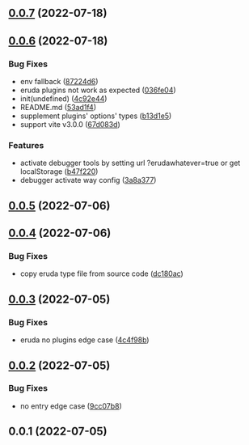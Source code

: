 ## [0.0.7](https://github.com/jaderd-jh/vite-plugin-debugger/compare/v0.0.6...v0.0.7) (2022-07-18)



## [0.0.6](https://github.com/jaderd-jh/vite-plugin-debugger/compare/v0.0.5...v0.0.6) (2022-07-18)


### Bug Fixes

* env fallback ([87224d6](https://github.com/jaderd-jh/vite-plugin-debugger/commit/87224d6f3c2c9544f1d0526f91a89f52084186b8))
* eruda plugins not work as expected ([036fe04](https://github.com/jaderd-jh/vite-plugin-debugger/commit/036fe04ed5e67e751d9096895af1b4c2d2f4bef9))
* init(undefined) ([4c92e44](https://github.com/jaderd-jh/vite-plugin-debugger/commit/4c92e44053aabd49095cb7ef856eb611b2b41f01))
* README.md ([53ad1f4](https://github.com/jaderd-jh/vite-plugin-debugger/commit/53ad1f4cf42105a7ffd66c3f125621097e92ef28))
* supplement plugins' options' types ([b13d1e5](https://github.com/jaderd-jh/vite-plugin-debugger/commit/b13d1e524572222949408d2fdf370aea354c1fa4))
* support vite v3.0.0 ([67d083d](https://github.com/jaderd-jh/vite-plugin-debugger/commit/67d083d23ec7822c173752826b7716f506a4f162))


### Features

* activate debugger tools by setting url ?erudawhatever=true or get localStorage ([b47f220](https://github.com/jaderd-jh/vite-plugin-debugger/commit/b47f22003a5045281b64d77d507e7398273fb77a))
* debugger activate way config ([3a8a377](https://github.com/jaderd-jh/vite-plugin-debugger/commit/3a8a3776b0aef60e836ebe16be28faddc1a00f4c))



## [0.0.5](https://github.com/jaderd-jh/vite-plugin-debugger/compare/v0.0.4...v0.0.5) (2022-07-06)



## [0.0.4](https://github.com/jaderd-jh/vite-plugin-debugger/compare/v0.0.3...v0.0.4) (2022-07-06)


### Bug Fixes

* copy eruda type file from source code ([dc180ac](https://github.com/jaderd-jh/vite-plugin-debugger/commit/dc180ac2a5f5503fbaed961a9b93794806237494))



## [0.0.3](https://github.com/jaderd-jh/vite-plugin-debugger/compare/v0.0.2...v0.0.3) (2022-07-05)


### Bug Fixes

* eruda no plugins edge case ([4c4f98b](https://github.com/jaderd-jh/vite-plugin-debugger/commit/4c4f98ba676c1e9dd3617d881743616618898d6f))



## [0.0.2](https://github.com/jaderd-jh/vite-plugin-debugger/compare/v0.0.1...v0.0.2) (2022-07-05)


### Bug Fixes

* no entry edge case ([9cc07b8](https://github.com/jaderd-jh/vite-plugin-debugger/commit/9cc07b8b8a5af5a896fddb45e60645eba451a2b2))



## 0.0.1 (2022-07-05)



